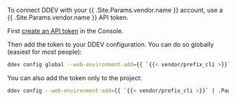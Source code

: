 To connect DDEV with your {{ .Site.Params.vendor.name }}  account, use a {{ .Site.Params.vendor.name }}  API token.

First [create an API token](/administration/cli/api-tokens.md#2-create-an-api-token) in the Console.

Then add the token to your DDEV configuration.
You can do so globally (easiest for most people):

```bash
ddev config global --web-environment-add={{ `{{< vendor/prefix_cli >}}` | .Page.RenderString }}_CLI_TOKEN={{ `{{< variable "API_TOKEN" >}}` | .Page.RenderString }}
```

You can also add the token only to the project:

```bash
ddev config --web-environment-add={{ `{{< vendor/prefix_cli >}}` | .Page.RenderString }}_CLI_TOKEN={{ `{{< variable "API_TOKEN" >}}` | .Page.RenderString }}
```
